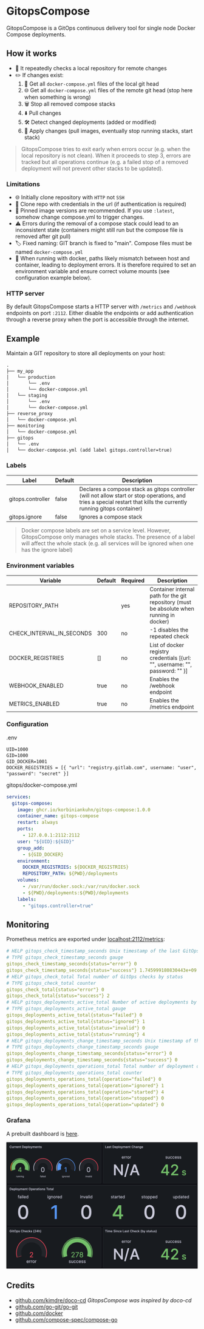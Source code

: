 # GitopsCompose

GitopsCompose is a GitOps continuous delivery tool for single node Docker Compose deployments.

## How it works

- 🔁 It repeatedly checks a local repository for remote changes
- ✏️ If changes exist:
  1. 📂 Get all `docker-compose.yml` files of the local git head
  2. 🌐 Get all `docker-compose.yml` files of the remote git head (stop here when something is wrong)
  3. 🗑️ Stop all removed compose stacks
  4. ⬇️ Pull changes
  5. 🛠️ Detect changed deployments (added or modified)
  6. 🚀 Apply changes (pull images, eventually stop running stacks, start stack)

> GitopsCompose tries to exit early when errors occur (e.g. when the local repository is not clean). When it proceeds to step 3, errors are tracked but all operations continue (e.g. a failed stop of a removed deployment will not prevent other stacks to be updated).

### Limitations

- 🌐 Initially clone repository with `HTTP` not `SSH`
- 🔐 Clone repo with credentials in the url (if authentication is required)
- 📌 Pinned image versions are recommended. If you use `:latest`, somehow change compose.yml to trigger changes.
- ⚠️ Errors during the removal of a compose stack could lead to an inconsistent state (containers might still run but the compose file is removed after git pull)
- 🏷️ Fixed naming: GIT branch is fixed to "main". Compose files must be named `docker-compose.yml`
- 🔧 When running with docker, paths likely mismatch between host and container, leading to deployment errors. It is therefore required to set an environment variable and ensure correct volume mounts (see configuration example below).

### HTTP server

By default GitopsCompose starts a HTTP server with `/metrics` and `/webhook` endpoints on port `:2112`. Either disable the endpoints or add authentication through a reverse proxy when the port is accessible through the internet.

## Example

Maintain a GIT repository to store all deployments on your host:

```text
.
├── my_app
│   └── production
│       └── .env
│       └── docker-compose.yml
│   └── staging
│       └── .env
│       └── docker-compose.yml
├── reverse_proxy
│   └── docker-compose.yml
├── monitoring
│   └── docker-compose.yml
├── gitops
│   └── .env
│   └── docker-compose.yml (add label gitops.controller=true)
```

### Labels

| Label             | Default | Description                                                                                                                                                            |
| ----------------- | ------- | ---------------------------------------------------------------------------------------------------------------------------------------------------------------------- |
| gitops.controller | false   | Declares a compose stack as gitops controller (will not allow start or stop operations, and tries a special restart that kills the currently running gitops container) |
| gitops.ignore     | false   | Ignores a compose stack                                                                                                                                                |

> Docker compose labels are set on a service level. However, GitopsCompose only manages whole stacks. The presence of a label will affect the whole stack (e.g. all services will be ignored when one has the ignore label)

### Environment variables

| Variable                  | Default | Required | Description                                                                              |
| ------------------------- | ------- | -------- | ---------------------------------------------------------------------------------------- |
| REPOSITORY_PATH           |         | yes      | Container internal path for the git repository (must be absolute when running in docker) |
| CHECK_INTERVAL_IN_SECONDS | 300     | no       | -1 disables the repeated check                                                           |
| DOCKER_REGISTRIES         | []      | no       | List of docker registry credentials [{url: "", username: "", password: "" }]             |
| WEBHOOK_ENABLED           | true    | no       | Enables the /webhook endpoint                                                            |
| METRICS_ENABLED           | true    | no       | Enables the /metrics endpoint                                                            |

### Configuration

.env

```env
UID=1000
GID=1000
GID_DOCKER=1001
DOCKER_REGISTRIES = [{ "url": "registry.gitlab.com", username: "user", "password": "secret" }]
```

gitops/docker-compose.yml

```yaml
services:
  gitops-compose:
    image: ghcr.io/korbiniankuhn/gitops-compose:1.0.0
    container_name: gitops-compose
    restart: always
    ports:
      - 127.0.0.1:2112:2112
    user: "${UID}:${GID}"
    group_add:
      - ${GID_DOCKER}
    environment:
      DOCKER_REGISTRIES: ${DOCKER_REGISTRIES}
      REPOSITORY_PATH: ${PWD}/deployments
    volumes:
      - /var/run/docker.sock:/var/run/docker.sock
      - ${PWD}/deployments:${PWD}/deployments
    labels:
      - "gitops.controller=true"
```

## Monitoring

Prometheus metrics are exported under [localhost:2112/metrics](localhost:2112/metrics):

```yaml
# HELP gitops_check_timestamp_seconds Unix timestamp of the last GitOps check by status
# TYPE gitops_check_timestamp_seconds gauge
gitops_check_timestamp_seconds{status="error"} 0
gitops_check_timestamp_seconds{status="success"} 1.745999180830443e+09
# HELP gitops_check_total Total number of GitOps checks by status
# TYPE gitops_check_total counter
gitops_check_total{status="error"} 0
gitops_check_total{status="success"} 2
# HELP gitops_deployments_active_total Number of active deployments by status
# TYPE gitops_deployments_active_total gauge
gitops_deployments_active_total{status="failed"} 0
gitops_deployments_active_total{status="ignored"} 1
gitops_deployments_active_total{status="invalid"} 0
gitops_deployments_active_total{status="running"} 4
# HELP gitops_deployments_change_timestamp_seconds Unix timestamp of the last deployment change by status
# TYPE gitops_deployments_change_timestamp_seconds gauge
gitops_deployments_change_timestamp_seconds{status="error"} 0
gitops_deployments_change_timestamp_seconds{status="success"} 0
# HELP gitops_deployments_operations_total Total number of deployment operations.
# TYPE gitops_deployments_operations_total counter
gitops_deployments_operations_total{operation="failed"} 0
gitops_deployments_operations_total{operation="ignored"} 1
gitops_deployments_operations_total{operation="started"} 4
gitops_deployments_operations_total{operation="stopped"} 0
gitops_deployments_operations_total{operation="updated"} 0
```

### Grafana

A prebuilt dashboard is [here](dashboard.json).

![Screenshot of the Grafana dashboard for GitopsCompose](dashboard.png)

## Credits

- [github.com/kimdre/doco-cd](github.com/kimdre/doco-cd) _GitopsCompose was inspired by doco-cd_
- [github.com/go-git/go-git](github.com/go-git/go-git)
- [github.com/docker](github.com/docker)
- [github.com/compose-spec/compose-go](github.com/compose-spec/compose-go)
